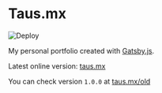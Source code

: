 # Taus.mx

![Deploy](https://github.com/sdegetaus/taus.mx/workflows/Deploy/badge.svg?branch=master)

My personal portfolio created with [Gatsby.js](https://www.gatsbyjs.org/).

Latest online version: [taus.mx](https://taus.mx)

You can check version `1.0.0` at [taus.mx/old](https://taus.mx/old)
